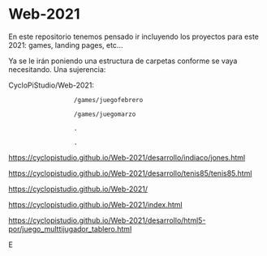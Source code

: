# Web-2021

En este repositorio tenemos pensado ir incluyendo los proyectos para este 2021: games, landing pages, etc...

Ya se le irán poniendo una estructura de carpetas conforme se vaya necesitando. Una sujerencia:

CycloPiStudio/Web-2021:

                      /games/juegofebrero

                      /games/juegomarzo

                      .

                      .
                      
https://cyclopistudio.github.io/Web-2021/desarrollo/indiaco/jones.html
                      
https://cyclopistudio.github.io/Web-2021/desarrollo/tenis85/tenis85.html

https://cyclopistudio.github.io/Web-2021/

https://cyclopistudio.github.io/Web-2021/index.html


https://cyclopistudio.github.io/Web-2021/desarrollo/html5-por/juego_multtijugador_tablero.html




E

